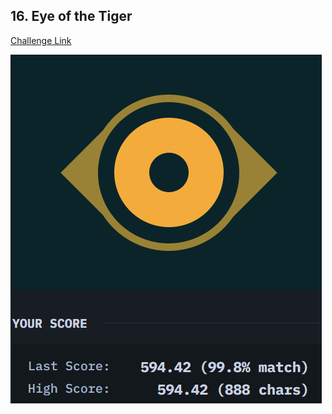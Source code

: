 ## 16. Eye of the Tiger  
[Challenge Link](https://cssbattle.dev/play/16)  

![Question](../../images/16.png)